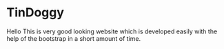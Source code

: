 # TinDoggy
Hello This is very good looking website which is developed easily with the help of the bootstrap in a short amount of time.
